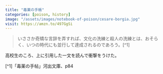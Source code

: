 ```yaml
---
title: "毒薬の手帳"
categories: [poison, history]
image: "/assets/images/notebook-of-poison/cesare-borgia.jpg"
visit: https://amzn.to/497GgSi
---
```


> いささか奇矯な言辞を弄すれば、文化の洗練と殺人の洗練とは、おそらく、いつの時代にも並行して達成されるのであろう。[^1]

高校生のころ、上に引用した一文を読んで衝撃をうけた。

[^1]「毒薬の手帖」河出文庫、p84
